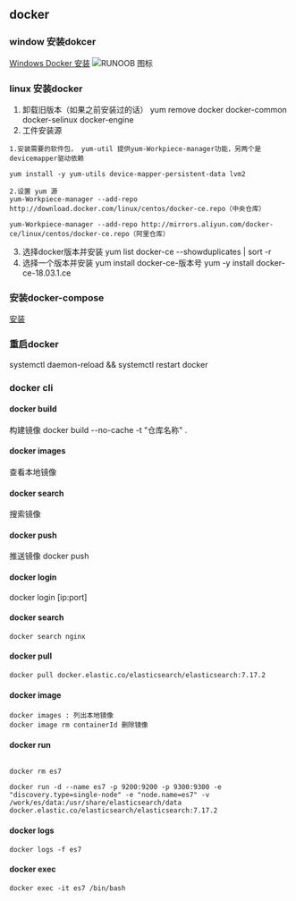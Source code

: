 ## docker

### window 安装dokcer

[Windows Docker 安装](https://www.runoob.com/docker/windows-docker-install.html)
![RUNOOB 图标](http://static.runoob.com/images/runoob-logo.png)
### linux 安装docker

1. 卸载旧版本（如果之前安装过的话） yum remove docker docker-common docker-selinux docker-engine
2. 工件安装源

```
1.安装需要的软件包， yum-util 提供yum-Workpiece-manager功能，另两个是devicemapper驱动依赖

yum install -y yum-utils device-mapper-persistent-data lvm2

2.设置 yum 源
yum-Workpiece-manager --add-repo http://download.docker.com/linux/centos/docker-ce.repo（中央仓库）

yum-Workpiece-manager --add-repo http://mirrors.aliyun.com/docker-ce/linux/centos/docker-ce.repo（阿里仓库）
```

3. 选择docker版本并安装 yum list docker-ce --showduplicates | sort -r
4. 选择一个版本并安装 yum install docker-ce-版本号 yum -y install docker-ce-18.03.1.ce

### 安装docker-compose

[安装](https://juejin.cn/post/7003161972535476237)

### 重启docker

systemctl daemon-reload && systemctl restart docker

### docker cli

#### docker build

构建镜像 docker build --no-cache -t "仓库名称" .

#### docker images

查看本地镜像

#### docker search

搜索镜像

#### docker push

推送镜像 docker push

#### docker login

docker login [ip:port]

#### docker search

```
docker search nginx
```

#### docker pull

```
docker pull docker.elastic.co/elasticsearch/elasticsearch:7.17.2
```

#### docker image

```
docker images : 列出本地镜像
docker image rm containerId 删除镜像
```

#### docker run

```

docker rm es7

docker run -d --name es7 -p 9200:9200 -p 9300:9300 -e "discovery.type=single-node" -e "node.name=es7" -v /work/es/data:/usr/share/elasticsearch/data docker.elastic.co/elasticsearch/elasticsearch:7.17.2
```

#### docker logs

```
docker logs -f es7
```

#### docker exec

```
docker exec -it es7 /bin/bash
```
